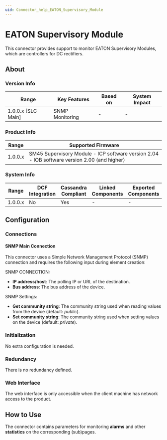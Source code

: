 ```yaml
---
uid: Connector_help_EATON_Supervisory_Module
---
```


# EATON Supervisory Module

This connector provides support to monitor EATON Supervisory Modules, which are controllers for DC rectifiers.

## About

### Version Info

| Range                | Key Features     | Based on     | System Impact     |
|----------------------|------------------|--------------|-------------------|
| 1.0.0.x [SLC Main]   | SNMP Monitoring  | -            | -                 |

### Product Info

| Range     | Supported Firmware                                                                           |
|-----------|----------------------------------------------------------------------------------------------|
| 1.0.0.x   | SM45 Supervisory Module - ICP software version 2.04 - IOB software version 2.00 (and higher) |

### System Info

| Range     | DCF Integration     | Cassandra Compliant     | Linked Components     | Exported Components     |
|-----------|---------------------|-------------------------|-----------------------|-------------------------|
| 1.0.0.x   | No                  | Yes                     | -                     | -                       |

## Configuration

### Connections

#### SNMP Main Connection

This connector uses a Simple Network Management Protocol (SNMP) connection and requires the following input during element creation:

SNMP CONNECTION:

- **IP address/host**: The polling IP or URL of the destination.
- **Bus address**: The bus address of the device.

SNMP Settings:

- **Get community string**: The community string used when reading values from the device (default: *public*).
- **Set community string**: The community string used when setting values on the device (default: *private*).

### Initialization

No extra configuration is needed.

### Redundancy

There is no redundancy defined.

### Web Interface

The web interface is only accessible when the client machine has network access to the product.

## How to Use

The connector contains parameters for monitoring **alarms** and other **statistics** on the corresponding (sub)pages.
